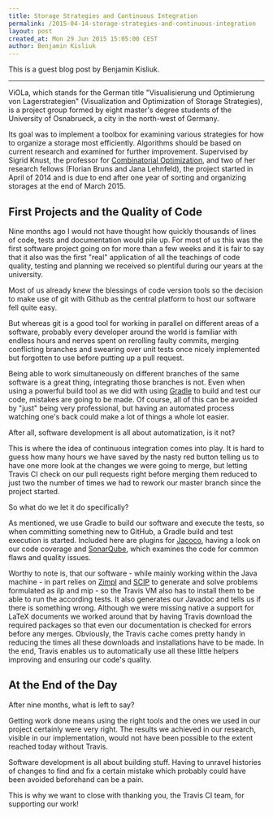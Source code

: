 ```yaml
---
title: Storage Strategies and Continuous Integration
permalink: /2015-04-14-storage-strategies-and-continuous-integration
layout: post
created_at: Mon 29 Jun 2015 15:05:00 CEST
author: Benjamin Kisliuk
---
```


This is a guest blog post by Benjamin Kisliuk.

----

ViOLa, which stands for the German title "Visualisierung und Optimierung von Lagerstrategien"
(Visualization and Optimization of Storage Strategies), is a project group formed by eight
master's degree students of the University of Osnabrueck, a city in the north-west of Germany.

Its goal was to implement a toolbox for examining various strategies for how to organize a
storage most efficiently.
Algorithms should be based on current research and examined for further improvement.
Supervised by Sigrid Knust, the professor for
[Combinatorial Optimization](https://www.informatik.uni-osnabrueck.de/arbeitsgruppen/kombinatorische_optimierung.html),
and two of her research fellows (Florian Bruns and Jana Lehnfeld),
the project started in April of 2014 and is due to end after one year of sorting and
organizing storages at the end of March 2015.

## First Projects and the Quality of Code

Nine months ago I would not have thought how quickly thousands of lines of code, tests and
documentation would pile up.
For most of us this was the first software project going on for
more than a few weeks and it is fair to say that it also was the first "real" application
of all the teachings of code quality, testing and planning we received so plentiful during our years
at the university.

Most of us already knew the blessings of code version tools so the decision to
make use of git with Github as the central platform to host our software fell quite easy.

But whereas git is a good tool for working in parallel on different areas of a software, probably every
developer around the world is familiar with endless hours and nerves spent on rerolling faulty
commits, merging conflicting branches and swearing over unit tests once nicely implemented but
forgotten to use before putting up a pull request.

Being able to work simultaneously on different
branches of the same software is a great thing, integrating those branches is not. Even when using
a powerful build tool as we did with using [Gradle](https://gradle.org/) to build and test our code, mistakes are going to
be made. Of course, all of this can be avoided by "just" being very professional, but having an
automated process watching one's back could make a lot of things a whole lot easier.

After all, software development is all about automatization, is it not?

This is where the idea of continuous integration comes into play.
It is hard to guess how
many hours we have saved by the nasty red button telling us to have one more look at the changes
we were going to merge, but letting Travis CI check on our pull requests right before merging
them reduced to just two the number of times we had to rework our master branch since the project started.

So what do we let it do specifically?

As mentioned, we use Gradle to build our software and execute the tests, so when committing something
new to GitHub, a Gradle build and test execution is started. Included here are plugins for [Jacoco](http://www.eclemma.org/jacoco/),
having a look on our code coverage and [SonarQube](http://www.sonarqube.org/), which examines the code for common flaws and quality
issues.

Worthy to note is, that our software - while mainly working within the Java machine - in part
relies on [Zimpl](http://zimpl.zib.de/)
and [SCIP](http://scip.zib.de/) to generate and solve problems formulated as ilp and mip - so the Travis VM
also has to install them to be able to run the according tests. It also generates our Javadoc
and tells us if there is something wrong. Although we were missing native a support for LaTeX documents
we worked around that by having Travis download the required packages so that even our documentation
is checked for errors before any merges. Obviously, the Travis cache comes pretty handy in reducing
the times all these downloads and installations have to be made. In the end, Travis enables us to
automatically use all these little helpers improving and ensuring our code's quality.

## At the End of the Day

After nine months, what is left to say?

Getting work done means using the right tools and the ones
we used in our project certainly were very right.
The results we achieved in our research, visible
in our implementation, would not have been possible to the extent reached today without Travis.

Software development is all about building stuff.
Having to unravel histories of changes to find and fix
a certain mistake which probably could have been avoided beforehand can be a pain.

This is why we want to close with thanking you, the Travis CI team, for supporting our work!
